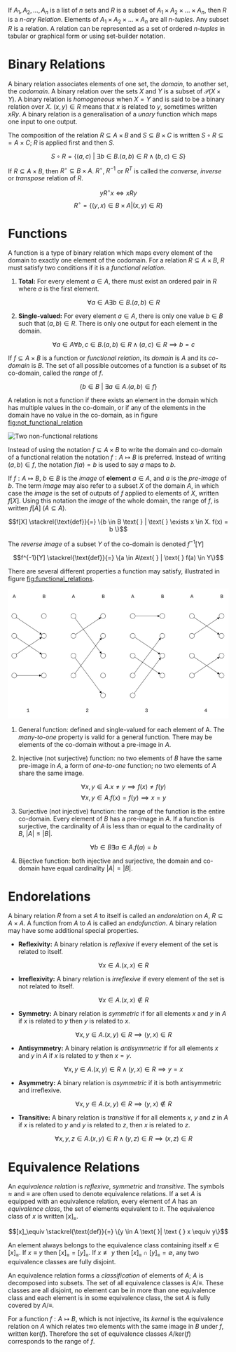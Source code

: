 If $A_1, A_2, \ldots, A_n$ is a list of $n$ sets and $R$ is a subset of
$A_1 \times A_2 \times \ldots \times A_n$, then $R$ is a *n-ary
Relation*. Elements of $A_1 \times A_2 \times \ldots \times A_n$ are all
*n-tuples*. Any subset $R$ is a relation. A relation can be represented
as a set of ordered *n-tuples* in tabular or graphical form or using
set-builder notation.

Binary Relations
================

A binary relation associates elements of one set, the *domain*, to
another set, the *codomain*. A binary relation over the sets $X$ and $Y$
is a subset of $\mathcal{P}(X \times Y)$. A binary relation is
*homogeneous* when $X = Y$ and is said to be a binary relation over $X$.
$(x, y) \in R$ means that $x$ is related to $y$, sometimes written
$xRy$. A binary relation is a generalisation of a *unary* function which
maps one input to one output.

The composition of the relation $R \subseteq A \times B$ and
$S \subseteq B \times C$ is written $S \circ R \subseteq = A \times C$;
$R$ is applied first and then $S$.

$$S \circ R = \{(a,c) \text{ } | \text{ } \exists b \in B. (a,b) \in R \land (b,c) \in S \}$$

If $R \subseteq A \times B$, then $R^\circ \subseteq B \times A$.
$R^\circ$, $R^{-1}$ or $R^T$ is called the *converse*, *inverse* or
*transpose* relation of $R$.

$$yR^\circ x \iff xRy$$
$$R^\circ = \{(y, x) \in B \times A | (x, y) \in R\}$$

Functions
=========

A function is a type of binary relation which maps every element of the
domain to exactly one element of the codomain. For a relation
$R \subseteq A \times B$, $R$ must satisfy two conditions if it is a
*functional relation*.

1.  **Total:** For every element $a \in A$, there must exist an ordered
    pair in $R$ where $a$ is the first element.

    $$\forall a \in A \exists b \in B . (a, b) \in R$$

2.  **Single-valued:** For every element $a \in A$, there is only one
    value $b \in B$ such that $(a,b) \in R$. There is only one output
    for each element in the domain.

    $$\forall a \in A \forall b,c \in B. (a,b) \in R \land (a,c) \in R \implies b=c$$

If $f \subseteq A \times B$ is a function or *functional relation*, its
*domain* is $A$ and its *co-domain* is $B$. The set of all possible
outcomes of a function is a subset of its co-domain, called the *range*
of $f$.

$$\{b \in B \text{ } | \text{ } \exists a\in A. (a,b) \in f\}$$

A relation is not a function if there exists an element in the domain
which has multiple values in the co-domain, or if any of the elements in
the domain have no value in the co-domain, as in figure
[fig:not\_functional\_relation](fig:not_functional_relation)

![Two non-functional
relations](../res/invalid_functions.svg "not_functional_relation")

Instead of using the notation $f \subseteq A \times B$ to write the
domain and co-domain of a functional relation the notation
$f: A \mapsto B$ is preferred. Instead of writing $(a, b) \in f$, the
notation $f(a) = b$ is used to say $a$ maps to $b$.

If $f : A \mapsto B$, $b \in B$ is the *image* of **element** $a \in A$,
and $a$ is the *pre-image* of $b$. The term *image* may also refer to a
subset $X$ of the domain $A$, in which case the *image* is the set of
outputs of $f$ applied to elements of $X$, written $f[X]$. Using this
notation the *image* of the whole domain, the range of $f$, is written
$f[A]$ ($A \subseteq A$).

$$f[X] \stackrel{\text{def}}{=} \{b \in B \text{ } | \text{ } \exists x \in X. f(x) = b \}$$

The *reverse image* of a subset $Y$ of the co-domain is denoted
$f^{-1}[Y]$

$$f^{-1}[Y] \stackrel{\text{def}}{=} \{a \in A\text{ } | \text{ } f(a) \in Y\}$$

There are several different properties a function may satisfy,
illustrated in figure
[fig:functional\_relations](fig:functional_relations).

![Set of valid functions](../res/functions.svg "functional_relations")

1.  General function: defined and single-valued for each element of A.
    The *many-to-one* property is valid for a general function. There
    may be elements of the co-domain without a pre-image in $A$.

2.  Injective (not surjective) function: no two elements of $B$ have the
    same pre-image in $A$, a form of *one-to-one* function; no two
    elements of $A$ share the same image.

    $$\forall x,y \in A.x \neq y \implies f(x) \neq f(y)$$
    $$\forall x,y \in A.f(x) = f(y) \implies x=y$$

3.  Surjective (not injective) function: the range of the function is
    the entire co-domain. Every element of $B$ has a pre-image in $A$.
    If a function is surjective, the cardinality of $A$ is less than or
    equal to the cardinality of $B$, $|A| \le |B|$.

    $$\forall b\in B \exists a \in A. f(a) = b$$

4.  Bijective function: both injective and surjective, the domain and
    co-domain have equal cardinality $|A| = |B|$.

Endorelations
=============

A binary relation $R$ from a set $A$ to itself is called an
*endorelation* on $A$, $R \subseteq A \times A$. A function from $A$ to
$A$ is called an *endofunction*. A binary relation may have some
additional special properties.

-   **Reflexivity:** A binary relation is *reflexive* if every element
    of the set is related to itself.

    $$\forall x \in A. (x,x) \in R$$

-   **Irreflexivity:** A binary relation is *irreflexive* if every
    element of the set is not related to itself.

    $$\forall x \in A. (x,x) \notin R$$

-   **Symmetry:** A binary relation is *symmetric* if for all elements
    $x$ and $y$ in $A$ if $x$ is related to $y$ then $y$ is related to
    $x$.

    $$\forall x,y \in A. (x,y) \in R \implies (y,x) \in R$$

-   **Antisymmetry:** A binary relation is *antisymmetric* if for all
    elements $x$ and $y$ in $A$ if $x$ is related to $y$ then $x = y$.

    $$\forall x,y \in A. (x,y) \in R \land (y,x) \in R \implies y = x$$

-   **Asymmetry:** A binary relation is *asymmetric* if it is both
    antisymmetric and irreflexive.

    $$\forall x,y \in A . (x,y) \in R \implies (y,x) \notin R$$

-   **Transitive:** A binary relation is *transitive* if for all
    elements $x$, $y$ and $z$ in $A$ if $x$ is related to $y$ and $y$ is
    related to $z$, then $x$ is related to $z$.

    $$\forall x,y,z \in A. (x,y) \in R \land (y,z) \in R\implies (x,z) \in R$$

Equivalence Relations
=====================

An *equivalence relation* is *reflexive*, *symmetric* and *transitive*.
The symbols $\approx$ and $\equiv$ are often used to denote equivalence
relations. If a set $A$ is equipped with an equivalence relation, every
element of $A$ has an *equivalence class*, the set of elements
equivalent to it. The equivalence class of $x$ is written $[x]_\equiv$.

$$[x]_\equiv \stackrel{\text{def}}{=} \{y \in A \text{ }| \text { } x \equiv y\}$$

An element always belongs to the equivalence class containing itself
$x \in [x]_\equiv$. If $x \equiv y$ then $[x]_\equiv =[y]_\equiv$. If
$x \not\equiv y$ then $[x]_\equiv \cap [y]_\equiv = \emptyset$, any two
equivalence classes are fully disjoint.

An equivalence relation forms a *classification* of elements of $A$; $A$
is decomposed into subsets. The set of all equivalence classes is
$A/\equiv$. These classes are all disjoint, no element can be in more
than one equivalence class and each element is in some equivalence
class, the set $A$ is fully covered by $A/ \equiv$.

For a function $f: A \mapsto B$, which is not injective, its *kernel* is
the equivalence relation on $A$ which relates two elements with the same
image in $B$ under $f$, written $\text{ker}(f)$. Therefore the set of
equivalence classes $A / \text{ker}(f)$ corresponds to the range of $f$.
